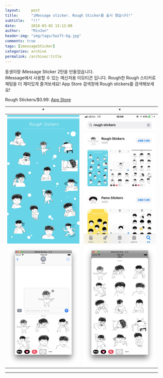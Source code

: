```yaml
---
layout:     post
title:      "iMessage sticker. Rough Sticker를 출시 했습니다!"
subtitle:   "!!"
date:       2018-03-02 13:12:00
author:     "MinJun"
header-img: "img/tags/Swift-bg.jpg"
comments: true 
tags: [imessageSticker]
categories: archive
permalink: /archive/:title
---
```


동생이랑 iMessage Sticker 2탄을 만들었습니다. <br>
iMessage에서 사용할 수 있는 메신저용 이모티콘 입니다. Rough한 Rough 스티커로 채팅을 더 재미있게 즐겨보세요! App Store 검색창에 Rough stickers를 검색해보세요!<br>

Rough Stickers/$0.99: [App Store](https://itunes.apple.com/us/app/rough-stickers/id1353848345?l=ko&ls=1&mt=8) <br>

| * | * | 
| :--: | :--: |
| ![screen](/img/posts/RoughSticker.png) | ![screen](/img/posts/rought_Stickers.jpeg) | 
| ![screen](/img/posts/RoughSticker-1.png) | ![screen](/img/posts/RoughSticker-2.png) | 

---





